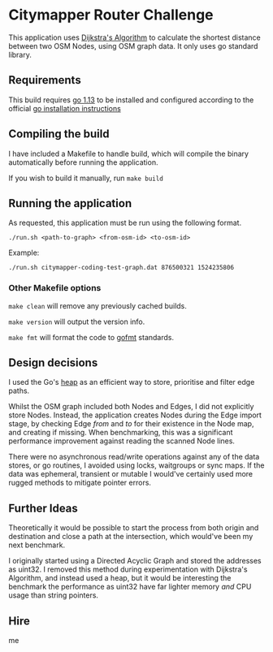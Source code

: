 # Citymapper Router Challenge

This application uses [Dijkstra's Algorithm](https://en.wikipedia.org/wiki/Dijkstra's_algorithm) to calculate the shortest distance between two OSM Nodes, using OSM graph data. It only uses go standard library.

## Requirements

This build requires [go 1.13](https://golang.org/dl/#go1.13.14) to be installed and configured according to the official [go installation instructions](https://golang.org/doc/install)

## Compiling the build

I have included a Makefile to handle build, which will compile the binary automatically before running the application.

If you wish to build it manually, run `make build`

## Running the application

As requested, this application must be run using the following format.

```
./run.sh <path-to-graph> <from-osm-id> <to-osm-id>
```

Example:

```shell
./run.sh citymapper-coding-test-graph.dat 876500321 1524235806
```

### Other Makefile options

`make clean` will remove any previously cached builds.

`make version` will output the version info.

`make fmt` will format the code to [gofmt](https://golang.org/cmd/gofmt/) standards.

## Design decisions

I used the Go's [heap](https://golang.org/pkg/container/heap/) as an efficient way to store, prioritise and filter edge paths.

Whilst the OSM graph included both Nodes and Edges, I did not explicitly store Nodes. Instead, the application creates Nodes during the Edge import stage, by checking Edge _from_ and _to_ for their existence in the Node map, and creating if missing. When benchmarking, this was a significant performance improvement against reading the scanned Node lines.

There were no asynchronous read/write operations against any of the data stores, or go routines, I avoided using locks, waitgroups or sync maps. If the data was ephemeral, transient or mutable I would've certainly used more rugged methods to mitigate pointer errors.

## Further Ideas

Theoretically it would be possible to start the process from both origin and destination and close a path at the intersection, which would've been my next benchmark.

I originally started using a Directed Acyclic Graph and stored the addresses as uint32. I removed this method during experimentation with Dijkstra's Algorithm, and instead used a heap, but it would be interesting the benchmark the performance as uint32 have far lighter memory _and_ CPU usage than string pointers.

## Hire
me

